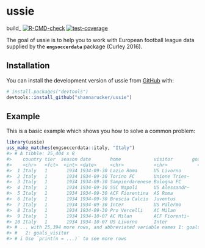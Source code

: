 
<!-- README.md is generated from README.Rmd. Please edit that file -->

# ussie

build\_<!-- badges: start -->
[![R-CMD-check](https://github.com/shannarucker/ussie/actions/workflows/R-CMD-check.yaml/badge.svg)](https://github.com/shannarucker/ussie/actions/workflows/R-CMD-check.yaml)
[![test-coverage](https://github.com/shannarucker/ussie/actions/workflows/test-coverage.yaml/badge.svg)](https://github.com/shannarucker/ussie/actions/workflows/test-coverage.yaml)
<!-- badges: end -->

The goal of ussie is to help you to work with European football league
data supplied by the **`engsoccerdata`** package (Curley 2016).

## Installation

You can install the development version of ussie from
[GitHub](https://github.com/) with:

``` r
# install.packages("devtools")
devtools::install_github("shannarucker/ussie")
```

## Example

This is a basic example which shows you how to solve a common problem:

``` r
library(ussie)
uss_make_matches(engsoccerdata::italy, "Italy")
#> # A tibble: 25,404 x 8
#>    country tier  season date       home            visitor       goals~1 goals~2
#>    <chr>   <fct>  <int> <date>     <chr>           <chr>           <int>   <int>
#>  1 Italy   1       1934 1934-09-30 Lazio Roma      US Livorno          6       1
#>  2 Italy   1       1934 1934-09-30 Torino FC       Unione Tries~       3       1
#>  3 Italy   1       1934 1934-09-30 Sampierdarenese Bologna FC          2       1
#>  4 Italy   1       1934 1934-09-30 SSC Napoli      US Alessandr~       0       1
#>  5 Italy   1       1934 1934-09-30 ACF Fiorentina  AS Roma             4       1
#>  6 Italy   1       1934 1934-09-30 Brescia Calcio  Juventus            0       2
#>  7 Italy   1       1934 1934-09-30 Inter           US Palermo          3       0
#>  8 Italy   1       1934 1934-09-30 Pro Vercelli    AC Milan            1       2
#>  9 Italy   1       1934 1934-10-07 AC Milan        ACF Fiorenti~       1       1
#> 10 Italy   1       1934 1934-10-07 US Livorno      Inter               1       1
#> # ... with 25,394 more rows, and abbreviated variable names 1: goals_home,
#> #   2: goals_visitor
#> # i Use `print(n = ...)` to see more rows
```
